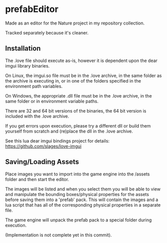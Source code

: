 # prefabEditor

Made as an editor for the Nature project in my repository collection.

Tracked separately because it's cleaner.

## Installation

The .love file should execute as-is, however it is dependent upon the dear imgui library binaries.

On Linux, the imgui.so file must be in the .love archive, in the same folder as the archive is executing in, or in one of the folders specified in the environment path variables.

On Windows, the appropriate .dll file must be in the .love archive, in the same folder or in environment variable paths.

There are 32 and 64 bit versions of the binaries, the 64 bit version is included with the .love archive.

If you get errors upon execution, please try a different dll or build them yourself from scratch and (re)place the dll in the .love archive.

See this lua dear imgui bindings project for details:
https://github.com/slages/love-imgui

## Saving/Loading Assets

Place images you want to import into the game engine into the /assets
folder and then start the editor.

The images will be listed and when you select them you will be able to view and manipulate the bounding boxes/physical properties for the assets before
saving them into a 'prefab' pack.  This will contain the images and a lua
script that has all of the corresponding physical properties in a separate file.

The game engine will unpack the prefab pack to a special folder during execution.

(Implementation is not complete yet in this commit).
